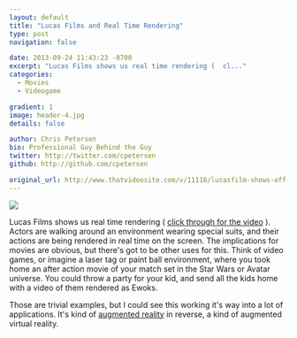 ```yaml
---
layout: default
title: "Lucas Films and Real Time Rendering"
type: post
navigation: false

date: 2013-09-24 11:43:23 -0700
excerpt: "Lucas Films shows us real time rendering (  ﻿cl..."
categories:
  - Movies
  - Videogame

gradient: 1
image: header-4.jpg
details: false

author: Chris Petersen
bio: Professional Guy Behind the Guy
twitter: http://twitter.com/cpetersen
github: http://github.com/cpetersen

original_url: http://www.thatvideosite.com/v/11118/lucasfilm-shows-off-the-future-of-filmmaking-scenes-get-rendered-out-in-real-time-removing-the-need-for-post-production
---
```



  ![](/attachments/dda466c39ff3f08ddd9f8ad1b5e23936/image.png)  

 Lucas Films shows us real time rendering (  [﻿click through for the video](http://www.thatvideosite.com/v/11118/lucasfilm-shows-off-the-future-of-filmmaking-scenes-get-rendered-out-in-real-time-removing-the-need-for-post-production)  ). Actors are walking around an environment wearing special suits, and their actions are being rendered in real time on the screen. The implications for movies are obvious, but there's got to be other uses for this. Think of video games, or imagine a laser tag or paint ball environment, where you took home an after action movie of your match set in the Star Wars or Avatar universe. You could throw a party for your kid, and send all the kids home with a video of them rendered as Ewoks.  

 Those are trivial examples, but I could see this working it's way into a lot of applications. It's kind of   [augmented reality](http://en.wikipedia.org/wiki/Augmented_reality)   in reverse, a kind of augmented virtual reality. 
